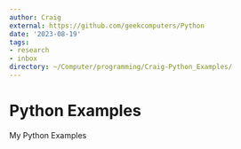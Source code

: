 ```yaml
---
author: Craig
external: https://github.com/geekcomputers/Python
date: '2023-08-19'
tags:
- research
- inbox
directory: ~/Computer/programming/Craig-Python_Examples/
---
```


# Python Examples

My Python Examples
